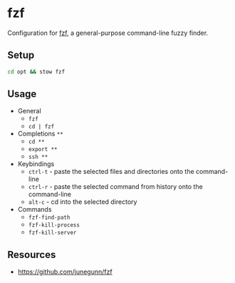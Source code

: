 # fzf

Configuration for [fzf](https://github.com/junegunn/fzf), a general-purpose
command-line fuzzy finder.

## Setup

```bash
cd opt && stow fzf
```

## Usage

- General
  - `fzf`
  - `cd | fzf`
- Completions `**`
  - `cd **`
  - `export **`
  - `ssh **`
- Keybindings
  - `ctrl-t` - paste the selected files and directories onto the command-line
  - `ctrl-r` - paste the selected command from history onto the command-line
  - `alt-c` - cd into the selected directory
- Commands
  - `fzf-find-path`
  - `fzf-kill-process`
  - `fzf-kill-server`

## Resources

- https://github.com/junegunn/fzf

